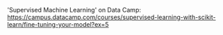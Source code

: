 
'Supervised Machine Learning' on Data Camp: https://campus.datacamp.com/courses/supervised-learning-with-scikit-learn/fine-tuning-your-model?ex=5
